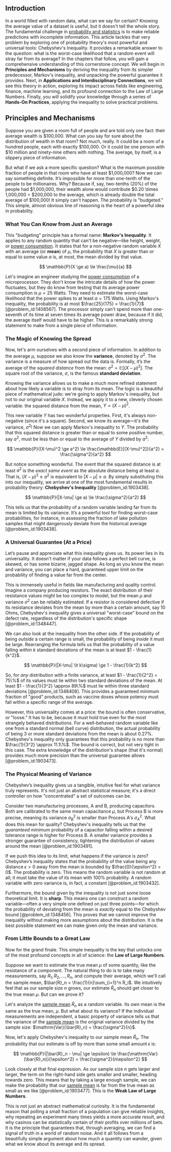 ## Introduction
In a world filled with random data, what can we say for certain? Knowing the average value of a dataset is useful, but it doesn't tell the whole story. The fundamental challenge in [probability and statistics](@article_id:633884) is to make reliable predictions with incomplete information. This article tackles that very problem by exploring one of probability theory's most powerful and universal tools: Chebyshev's Inequality. It provides a remarkable answer to the question: what is the worst-case likelihood that a random event will stray far from its average? In the chapters that follow, you will gain a comprehensive understanding of this cornerstone concept. We will begin in **Principles and Mechanisms** by deriving the inequality from its simpler predecessor, Markov's inequality, and unpacking the powerful guarantee it provides. Next, in **Applications and Interdisciplinary Connections**, we will see this theory in action, exploring its impact across fields like engineering, finance, machine learning, and its profound connection to the Law of Large Numbers. Finally, you will solidify your knowledge through a series of **Hands-On Practices**, applying the inequality to solve practical problems.

## Principles and Mechanisms

Suppose you are given a room full of people and are told only one fact: their average wealth is $100,000. What can you say for sure about the distribution of wealth in that room? Not much, really. It could be a room of a hundred people, each with exactly $100,000. Or it could be one person with $10 million and ninety-nine others with nothing. The average, by itself, is a slippery piece of information.

But what if we ask a more specific question? What is the maximum possible fraction of people in that room who have at least $1,000,000? Now we can say something definite. It’s impossible for more than one-tenth of the people to be millionaires. Why? Because if, say, two-tenths (20%) of the people had $1,000,000, their wealth alone would contribute $0.20 \times 1,000,000 = $200,000 to the average, which is already double the total average of $100,000! It simply can't happen. The probability is "budgeted." This simple, almost obvious line of reasoning is the heart of a powerful idea in probability.

### What You Can Know from Just an Average

This "budgeting" principle has a formal name: **Markov's Inequality**. It applies to any random quantity that can't be negative—like height, weight, or [power consumption](@article_id:174423). It states that for a non-negative random variable $X$ with an average (or **mean**) of $\mu$, the probability that $X$ is greater than or equal to some value $a$ is, at most, the mean divided by that value.

$$
\mathbb{P}(X \ge a) \le \frac{\mu}{a}
$$

Let's imagine an engineer studying the [power consumption](@article_id:174423) of a microprocessor. They don't know the intricate details of how the power fluctuates, but they do know from testing that its average power consumption is $\mu = 25$ Watts. They need to estimate the worst-case likelihood that the power spikes to at least $a = 175$ Watts. Using Markov's inequality, the probability is at most $\frac{25}{175} = \frac{1}{7}$ [@problem_id:1408567]. The processor simply can't spend more than one-seventh of its time at seven times its average power draw, because if it did, the average itself would have to be higher. This is a remarkably strong statement to make from a single piece of information.

### The Magic of Knowing the Spread

Now, let's arm ourselves with a second piece of information. In addition to the average $\mu$, suppose we also know the **variance**, denoted by $\sigma^2$. The variance is a measure of how spread out the data is. Formally, it’s the average of the *squared distance* from the mean: $\sigma^2 = \mathbb{E}[(X-\mu)^2]$. The square root of the variance, $\sigma$, is the famous **standard deviation**.

Knowing the variance allows us to make a much more refined statement about how likely a variable is to stray from its mean. The logic is a beautiful piece of mathematical judo: we're going to apply Markov's inequality, but not to our original variable $X$. Instead, we apply it to a new, cleverly chosen variable: the squared distance from the mean, $Y = (X-\mu)^2$.

This new variable $Y$ has two wonderful properties. First, it's always non-negative (since it's a square). Second, we know its average—it's the variance, $\sigma^2$! Now we can apply Markov's inequality to $Y$. The probability that this squared distance is greater than or equal to some positive number, say $a^2$, must be less than or equal to the average of $Y$ divided by $a^2$:

$$
\mathbb{P}((X-\mu)^2 \ge a^2) \le \frac{\mathbb{E}[(X-\mu)^2]}{a^2} = \frac{\sigma^2}{a^2}
$$

But notice something wonderful. The event that the squared distance is at least $a^2$ is the *exact same event* as the absolute distance being at least $a$. That is, $(X-\mu)^2 \ge a^2$ is equivalent to $|X-\mu| \ge a$. By simply substituting this into our inequality, we arrive at one of the most fundamental results in probability theory: **Chebyshev's Inequality** [@problem_id:1903438].

$$
\mathbb{P}(|X-\mu| \ge a) \le \frac{\sigma^2}{a^2}
$$

This tells us that the probability of a random variable landing far from its mean is limited by its variance. It’s a powerful tool for finding worst-case probabilities, for instance, in assessing the fraction of lake pollution samples that might dangerously deviate from the historical average [@problem_id:1903438].

### A Universal Guarantee (At a Price)

Let’s pause and appreciate what this inequality gives us. Its power lies in its universality. It doesn't matter if your data follows a perfect bell curve, is skewed, or has some bizarre, jagged shape. As long as you know the mean and variance, you can place a hard, guaranteed upper limit on the probability of finding a value far from the center.

This is immensely useful in fields like manufacturing and quality control. Imagine a company producing resistors. The exact distribution of their resistance values might be too complex to model, but the mean $\mu$ and variance $\sigma^2$ can be reliably estimated. If a resistor is considered defective if its resistance deviates from the mean by more than a certain amount, say 10 Ohms, Chebyshev's inequality gives a universal "worst-case" bound on the defect rate, regardless of the distribution's specific shape [@problem_id:1348447].

We can also look at the inequality from the other side. If the probability of being *outside* a certain range is small, the probability of being *inside* it must be large. Rearranging the formula tells us that the probability of a value falling *within* $k$ standard deviations of the mean is at least $1 - \frac{1}{k^2}$.

$$
\mathbb{P}(|X-\mu| \lt k\sigma) \ge 1 - \frac{1}{k^2}
$$

So, for *any* distribution with a finite variance, at least $1 - \frac{1}{2^2} = 75\%$ of its values must lie within two standard deviations of the mean. At least $1 - \frac{1}{3^2} \approx 89\%$ must lie within three standard deviations [@problem_id:1348408]. This provides a guaranteed minimum fraction of "good" products, such as vaccine doses whose potency must fall within a specific range of the average.

However, this universality comes at a price: the bound is often conservative, or "loose." It has to be, because it must hold true even for the most strangely behaved distributions. For a well-behaved random variable like one from a standard normal (bell curve) distribution, the actual probability of being 3 or more standard deviations from the mean is about 0.27%. Chebyshev's inequality only guarantees that this probability is no more than $\frac{1}{3^2} \approx 11.1\%$. The bound is correct, but not very tight in this case. The extra knowledge of the distribution's shape (that it's normal) provides much more precision than the universal guarantee allows [@problem_id:1903473].

### The Physical Meaning of Variance

Chebyshev’s inequality gives us a tangible, intuitive feel for what variance truly represents. It's not just an abstract statistical measure; it's a direct controller on how "concentrated" a set of outcomes can be.

Consider two manufacturing processes, A and B, producing capacitors. Both are calibrated to the same mean capacitance $\mu$, but Process B is more precise, meaning its variance $\sigma_B^2$ is smaller than Process A's $\sigma_A^2$. What does this mean for quality? Chebyshev's inequality tells us that the *guaranteed minimum* probability of a capacitor falling within a desired tolerance range is higher for Process B. A smaller variance provides a stronger guarantee of consistency, tightening the distribution of values around the mean [@problem_id:1903491].

If we push this idea to its limit, what happens if the variance is zero? Chebyshev’s inequality states that the probability of the value being any distance $\epsilon > 0$ away from the mean is bounded by $\frac{0}{\epsilon^2} = 0$. The probability is zero. This means the random variable is not random at all; it must take the value of its mean with 100% probability. A random variable with zero variance is, in fact, a constant [@problem_id:1903432].

Furthermore, the bound given by the inequality is not just some loose theoretical limit. It is **sharp**. This means one can construct a random variable—often a very simple one defined on just three points—for which the probability of deviating from the mean is *exactly* equal to the Chebyshev bound [@problem_id:1348456]. This proves that we cannot improve the inequality without making more assumptions about the distribution. It is the best possible statement we can make given only the mean and variance.

### From Little Bounds to a Great Law

Now for the grand finale. This simple inequality is the key that unlocks one of the most profound concepts in all of science: the **Law of Large Numbers**.

Suppose we want to estimate the true mean $\mu$ of some quantity, like the resistance of a component. The natural thing to do is to take many measurements, say $R_1, R_2, \ldots, R_n$, and compute their average, which we'll call the sample mean, $\bar{R}_n = \frac{1}{n}\sum_{i=1}^n R_i$. We intuitively feel that as our sample size $n$ grows, our estimate $\bar{R}_n$ should get closer to the true mean $\mu$. But can we prove it?

Let's analyze the [sample mean](@article_id:168755) $\bar{R}_n$ as a random variable. Its own mean is the same as the true mean, $\mu$. But what about its variance? If the individual measurements are independent, a basic property of variance tells us that the variance of the [sample mean](@article_id:168755) is the original variance divided by the sample size: $\mathrm{Var}(\bar{R}_n) = \frac{\sigma^2}{n}$.

Now, let's apply Chebyshev's inequality to our sample mean $\bar{R}_n$. The probability that our estimate is off by more than some small amount $\epsilon$ is:

$$
\mathbb{P}(|\bar{R}_n - \mu| \ge \epsilon) \le \frac{\mathrm{Var}(\bar{R}_n)}{\epsilon^2} = \frac{\sigma^2}{n\epsilon^2}
$$

Look closely at that final expression. As our sample size $n$ gets larger and larger, the term on the right-hand side gets smaller and smaller, heading towards zero. This means that by taking a large enough sample, we can make the probability that our [sample mean](@article_id:168755) is far from the true mean as small as we like [@problem_id:1903477]. This is the **Weak Law of Large Numbers**.

This is not just an abstract mathematical curiosity. It is the fundamental reason that polling a small fraction of a population can give reliable insights, why repeating an experiment many times yields a more accurate result, and why casinos can be statistically certain of their profits over millions of bets. It is the principle that guarantees that, through averaging, we can find a signal of truth in a world of random noise. And it all follows from a beautifully simple argument about how much a quantity can wander, given what we know about its average and its spread.